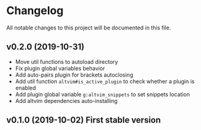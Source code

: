 # Changelog

All notable changes to this project will be documented in this file.

## v0.2.0 (2019-10-31)
- Move util functions to autoload directory
- Fix plugin global variables behavior
- Add auto-pairs plugin for brackets autoclosing
- Add util function `altvim#is_active_plugin` to check whether a plugin is enabled
- Add plugin global variable `g:altvim_snippets` to set snippets location
- Add altvim dependencies auto-installing

## v0.1.0 (2019-10-02) First stable version
